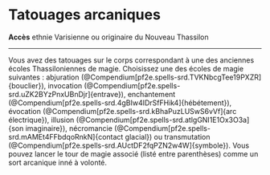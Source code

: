 # Tatouages arcaniques

<p><span id="ctl00_MainContent_DetailedOutput"><strong>Accès</strong> ethnie Varisienne ou originaire du Nouveau Thassilon<br></span></p>
<hr>
<p>Vous avez des tatouages sur le corps correspondant à une des anciennes écoles Thassiloniennes de magie. Choisissez une des écoles de magie suivantes : abjuration (@Compendium[pf2e.spells-srd.TVKNbcgTee19PXZR]{bouclier}), invocation (@Compendium[pf2e.spells-srd.uZK2BYzPnxUBnDjr]{entrave}), enchantement (@Compendium[pf2e.spells-srd.4gBIw4IDrSfFHik4]{hébétement}), évocation (@Compendium[pf2e.spells-srd.kBhaPuzLUSwS6vVf]{arc électrique}), illusion (@Compendium[pf2e.spells-srd.atlgGNI1E1Ox3O3a]{son imaginaire}), nécromancie (@Compendium[pf2e.spells-srd.mAMEt4FFbdqoRnkN]{contact glacial}) ou transmutation (@Compendium[pf2e.spells-srd.AUctDF2fqPZN2w4W]{symbole}). Vous pouvez lancer le tour de magie associé (listé entre parenthèses) comme un sort arcanique inné à volonté.&nbsp;&nbsp;</p>